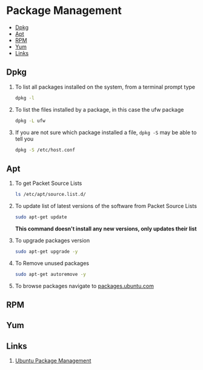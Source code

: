 # Package Management

- [Dpkg](#dpkg)
- [Apt](#apt)
- [RPM](#rpm)
- [Yum](#yum)
- [Links](#links)

## Dpkg
1. To list all packages installed on the system, from a terminal prompt type
    ```bash
    dpkg -l
    ```

1. To list the files installed by a package, in this case the ufw package
    ```bash
    dpkg -L ufw
    ```

1. If you are not sure which package installed a file, `dpkg -S` may be able to tell you
    ```bash
    dpkg -S /etc/host.conf
    ```


## Apt
1. To get Packet Source Lists
    ```bash
    ls /etc/apt/source.list.d/
    ```

1. To update list of latest versions of the software from Packet Source Lists
    ```bash
    sudo apt-get update
    ```

    **This command doesn't install any new versions, only updates their list**

1. To upgrade packages version
    ```bash
    sudo apt-get upgrade -y
    ```

1. To Remove unused packages
    ```bash
    sudo apt-get autoremove -y
    ```

1. To browse packages navigate to [packages.ubuntu.com](packages.ubuntu.com)

## RPM

## Yum

## Links
1. [Ubuntu Package Management](https://help.ubuntu.com/lts/serverguide/package-management.html.en)
